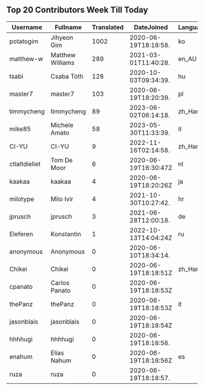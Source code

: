 ## Top 20 Contributors Week Till Today ##
|Username|Fullname|Translated|DateJoined|Language|
|--------|--------|----------|----------|-------|
|potatogim|Jihyeon Gim|1002|2020-06-19T18:18:58.|ko|
|matthew-w|Matthew Williams|289|2021-03-01T11:40:28.|en_AU|
|tsabi|Csaba Tóth|128|2020-10-03T09:34:39.|hu|
|master7|master7|103|2020-06-19T18:20:39.|pl|
|timmycheng|timmycheng|89|2023-06-02T06:14:18.|zh_Hans|
|mike85|Michele Amato|58|2023-05-30T11:33:39.|it|
|CI-YU|CI-YU|9|2022-11-16T02:14:58.|zh_Hant|
|ctlaltdieliet|Tom De Moor|6|2020-06-19T16:30:47Z|nl|
|kaakaa|kaakaa|4|2020-06-19T18:20:26Z|ja|
|milotype|Milo Ivir|4|2021-10-30T10:27:42.|hr|
|jprusch|jprusch|3|2021-06-28T12:00:18.|de|
|Eleferen|Konstantin|1|2022-10-13T14:04:24Z|ru|
|anonymous|Anonymous|0|2020-06-10T18:34:14.||
|Chikei|Chikei|0|2020-06-19T18:18:51Z|zh_Hant|
|cpanato|Carlos Panato|0|2020-06-19T18:18:53Z||
|thePanz|thePanz|0|2020-06-19T18:18:53Z|it|
|jasonblais|jasonblais|0|2020-06-19T18:18:54Z||
|hhhhugi|hhhhugi|0|2020-06-19T18:18:56.||
|enahum|Elias  Nahum|0|2020-06-19T18:18:56Z|es|
|ruza|ruza|0|2020-06-19T18:18:57.||

